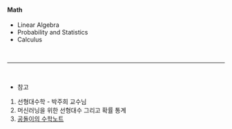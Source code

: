 #### Math

- Linear Algebra
- Probability and Statistics
- Calculus

<br>

---
    
<br>        
        
- 참고

1. 선형대수학 - 박주희 교수님       
2. 머신러닝을 위한 선형대수 그리고 확률 통계
3. [공돌이의 수학노트](https://angeloyeo.github.io/2020/09/07/basic_vector_operation.html)        
